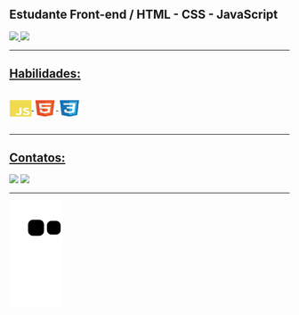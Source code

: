 ## Estudante Front-end / HTML - CSS - JavaScript

<div>
   <a href="https://github.com/Jean-Paulos">
   <img height="180em" src="https://github-readme-stats.vercel.app/api?username=jean-paulos&show_icons=true&theme=tokyonight&include_all_commits=true&count_private=true"/>
   <img height="180em" src="https://github-readme-stats.vercel.app/api/top-langs/?username=Jean-Paulos&layout=compact&langs_count=6&theme=tokyonight"/>
</div>
<hr>
 
## Habilidades:
 
<div style="display: inline_block"><br>
  <img align="center" alt="Js" height="30" width="40" src="https://raw.githubusercontent.com/devicons/devicon/master/icons/javascript/javascript-plain.svg">
  <img align="center" alt="HTML" height="30" width="40" src="https://raw.githubusercontent.com/devicons/devicon/master/icons/html5/html5-original.svg">
  <img align="center" alt="CSS" height="30" width="40" src="https://raw.githubusercontent.com/devicons/devicon/master/icons/css3/css3-original.svg">
</div><br>
<hr>
 
## Contatos:
 
<div> 
  <a href = "mailto:jeanctpaulos@gmail.com"><img src="https://img.shields.io/badge/-Gmail-%23333?style=for-the-badge&logo=gmail&logoColor=white" target="_blank"></a>
  <a href="https://www.linkedin.com/in/jean-paulos/" target="_blank"><img src="https://img.shields.io/badge/-LinkedIn-%230077B5?style=for-the-badge&logo=linkedin&logoColor=white" target="_blank"></a>
 
<hr>
 
  ![Snake animation](https://github.com/Jean-Paulos/Jean-Paulos/blob/output/github-contribution-grid-snake.svg)

</div>
